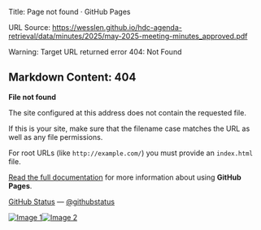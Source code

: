 Title: Page not found · GitHub Pages

URL Source: https://wesslen.github.io/hdc-agenda-retrieval/data/minutes/2025/may-2025-meeting-minutes_approved.pdf

Warning: Target URL returned error 404: Not Found

Markdown Content:
404
---

**File not found**

The site configured at this address does not contain the requested file.

If this is your site, make sure that the filename case matches the URL as well as any file permissions.

 For root URLs (like `http://example.com/`) you must provide an `index.html` file.

[Read the full documentation](https://help.github.com/pages/) for more information about using **GitHub Pages**.

[GitHub Status](https://githubstatus.com/) — [@githubstatus](https://twitter.com/githubstatus)

[![Image 1](blob:http://localhost/6691b6771aee6d71f28885ba1e6cb58e)](https://wesslen.github.io/)[![Image 2](blob:http://localhost/a718d401a153f4ec3816bbbebdadb6c4)](https://wesslen.github.io/)
